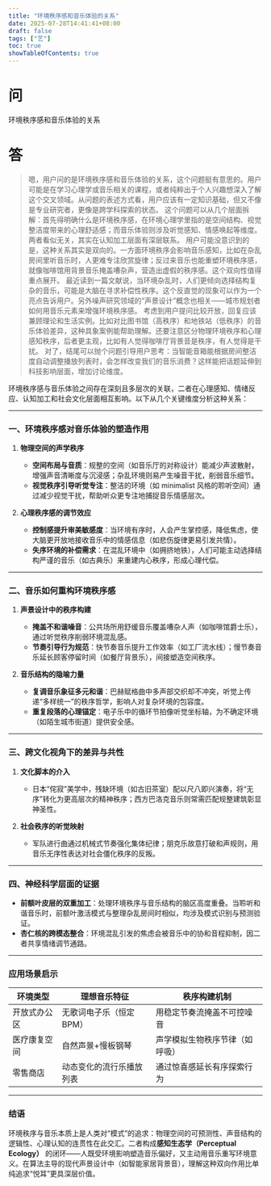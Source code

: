 ```yaml
---
title: "环境秩序感和音乐体验的关系"
date: 2025-07-28T14:41:41+08:00
draft: false
tags: ["艺"]
toc: true
showTableOfContents: true
---
```


# 问
环境秩序感和音乐体验的关系

# 答
> 嗯，用户问的是环境秩序感和音乐体验的关系，这个问题挺有意思的。用户可能是在学习心理学或音乐相关的课程，或者纯粹出于个人兴趣想深入了解这个交叉领域。从问题的表述方式看，用户应该有一定知识基础，但又不像是专业研究者，更像是跨学科探索的状态。
这个问题可以从几个层面拆解：首先得明确什么是环境秩序感，在环境心理学里指的是空间结构、视觉整洁度带来的心理舒适感；而音乐体验则涉及听觉感知、情感唤起等维度。两者看似无关，其实在认知加工层面有深层联系。
用户可能没意识到的是，这种关系其实是双向的。一方面环境秩序会影响音乐感知，比如在杂乱房间里听音乐时，人更难专注欣赏旋律；反过来音乐也能重塑环境秩序感，就像咖啡馆用背景音乐掩盖嘈杂声，营造出虚假的秩序感。这个双向性值得重点展开。
最近读到一篇文献说，当环境杂乱时，人们更倾向选择结构复杂的音乐，可能是大脑在寻求补偿性秩序。这个反直觉的现象可以作为一个亮点告诉用户。另外噪声研究领域的“声景设计”概念也相关——城市规划者如何用音乐元素来增强环境秩序感。
考虑到用户提问比较开放，回复应该兼顾理论和生活实例。比如对比图书馆（高秩序）和地铁站（低秩序）的音乐体验差异，这种具象案例能帮助理解。还要注意区分物理环境秩序和心理感知秩序，后者更主观，比如有人觉得咖啡厅背景音是秩序，有人觉得是干扰。
对了，结尾可以抛个问题引导用户思考：当智能音箱能根据房间整洁度自动调整播放列表时，会怎样改变我们的音乐消费？这样能把话题延伸到科技影响层面，增加讨论维度。

环境秩序感与音乐体验之间存在深刻且多层次的关联，二者在心理感知、情绪反应、认知加工和社会文化层面相互影响。以下从几个关键维度分析这种关系：

---

### **一、环境秩序感对音乐体验的塑造作用**
1. **物理空间的声学秩序**  
   - **空间布局与音质**：规整的空间（如音乐厅的对称设计）能减少声波散射，增强声音清晰度与沉浸感；杂乱环境则易产生噪音干扰，削弱音乐细节。
   - **视觉秩序引导听觉专注**：整洁的环境（如 minimalist 风格的聆听空间）通过减少视觉干扰，帮助听众更专注地捕捉音乐情感层次。

2. **心理秩序感的调节效应**  
   - **控制感提升审美敏感度**：当环境有序时，人会产生掌控感，降低焦虑，使大脑更开放地接收音乐中的情感信息（如悲伤旋律更易引发共情）。
   - **失序环境的补偿需求**：在混乱环境中（如拥挤地铁），人们可能主动选择结构严谨的音乐（如古典乐）来重建内心秩序，形成心理代偿。

---

### **二、音乐如何重构环境秩序感**
1. **声景设计中的秩序构建**  
   - **掩盖不和谐噪音**：公共场所用舒缓音乐覆盖嘈杂人声（如咖啡馆爵士乐），通过听觉秩序削弱环境混乱感。
   - **节奏引导行为规范**：快节奏音乐提升工作效率（如工厂流水线）；慢节奏音乐延长顾客停留时间（如餐厅背景乐），间接塑造空间秩序。

2. **音乐结构的隐喻力量**  
   - **复调音乐象征多元和谐**：巴赫赋格曲中多声部交织却不冲突，听觉上传递“多样统一”的秩序哲学，影响人对复杂环境的包容度。
   - **重复段落的心理锚定**：电子乐中的循环节拍像听觉坐标轴，为不确定环境（如陌生城市街道）提供安全感。

---

### **三、跨文化视角下的差异与共性**
1. **文化脚本的介入**  
   - 日本“侘寂”美学中，残缺环境（如古旧茶室）配以尺八即兴演奏，将“无序”转化为更高层次的精神秩序；西方巴洛克音乐则常需匹配规整建筑彰显神圣性。

2. **社会秩序的听觉映射**  
   - 军队进行曲通过机械式节奏强化集体纪律；朋克乐故意打破和声规则，用音乐无序性表达对社会僵化秩序的反叛。

---

### **四、神经科学层面的证据**
- **前额叶皮层的双重加工**：处理环境秩序与音乐结构的脑区高度重叠。当聆听和谐音乐时，前额叶激活模式与整理杂乱房间时相似，均涉及模式识别与预测验证。
- **杏仁核的跨模态整合**：环境混乱引发的焦虑会被音乐中的协和音程抑制，因二者共享情绪调节通路。

---

### **应用场景启示**
| **环境类型**       | **理想音乐特征**          | **秩序构建机制**               |
|--------------------|--------------------------|-----------------------------|
| 开放式办公区       | 无歌词电子乐（恒定BPM）   | 用稳定节奏流掩盖不可控噪音    |
| 医疗康复空间       | 自然声景+慢板钢琴        | 声学模拟生物秩序节律（如呼吸）|
| 零售商店           | 动态变化的流行乐播放列表  | 通过惊喜感延长有序探索行为    |

---

### **结语**
环境秩序与音乐本质上是人类对“模式”的追求：物理空间的可预测性、声音结构的逻辑性、心理认知的连贯性在此交汇。二者构成**感知生态学（Perceptual Ecology）** 的闭环——人既受环境影响塑造音乐偏好，又主动用音乐重写环境意义。在算法主导的现代声景设计中（如智能家居背景音），理解这种双向作用比单纯追求“悦耳”更具深层价值。